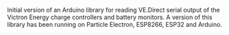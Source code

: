 Initial version of an Arduino library for reading VE.Direct serial
output of the Victron Energy charge controllers and battery
monitors. A version of this library has been running on Particle
Electron, ESP8266, ESP32 and Arduino.
